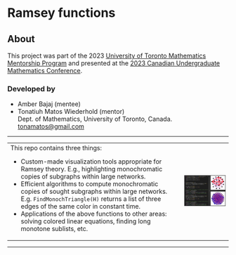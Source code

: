 # Ramsey functions

## About

This project was part of the 2023 <a href="https://www.mathematics.utoronto.ca/outreach/current-programs/grades-9-12-programs/math-mentorship">University of Toronto Mathematics Mentorship Program</a> and presented at the <a href="http://www.fields.utoronto.ca/activities/22-23/CUMC2023">2023 Canadian Undergraduate Mathematics Conference</a>.

### Developed by

- Amber Bajaj (mentee)<br/>
- Tonatiuh Matos Wiederhold (mentor)<br/>
  Dept. of Mathematics, University of Toronto, Canada.<br/>
  tonamatos@gmail.com

---

<table>
<tr>
<td>
This repo contains three things:

- Custom-made visualization tools appropriate for Ramsey theory. E.g., highlighting monochromatic copies of subgraphs within large networks.
- Efficient algorithms to compute monochromatic copies of sought subgraphs within large networks. E.g. `FindMonochTriangle(H)` returns a list of three edges of the same color in constant time.
- Applications of the above functions to other areas: solving colored linear equations, finding long monotone sublists, etc.

</td>
<td>

<p align="center">
<img src="./programming2.PNG" width="500"/>
</p>

</td>
</tr>
</table>

---
